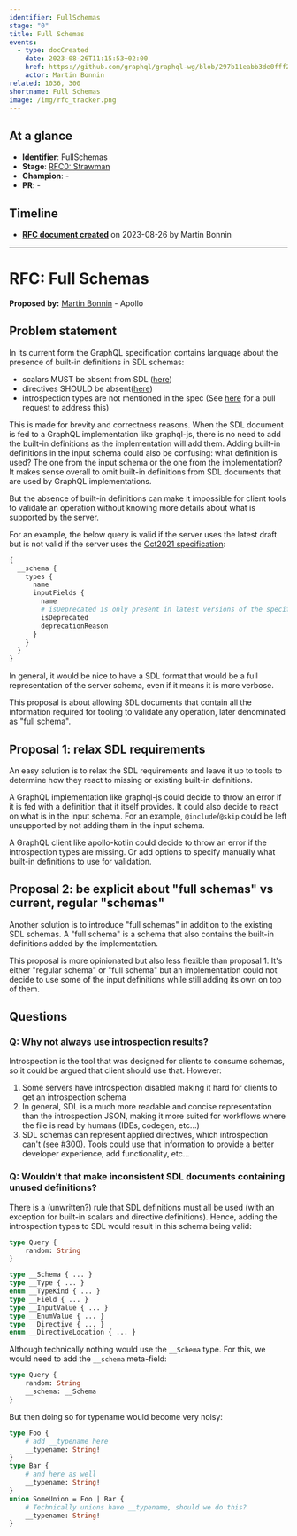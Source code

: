 ```yaml
---
identifier: FullSchemas
stage: "0"
title: Full Schemas
events:
  - type: docCreated
    date: 2023-08-26T11:15:53+02:00
    href: https://github.com/graphql/graphql-wg/blob/297b11eabb3de0fff2457401ea147ecdb8228e24/rfcs/FullSchemas.md
    actor: Martin Bonnin
related: 1036, 300
shortname: Full Schemas
image: /img/rfc_tracker.png
---
```


## At a glance

- **Identifier**: FullSchemas
- **Stage**: [RFC0: Strawman](https://github.com/graphql/graphql-spec/blob/main/CONTRIBUTING.md#stage-0-strawman)
- **Champion**: -
- **PR**: -

<!-- BEGIN_CUSTOM_TEXT -->



<!-- END_CUSTOM_TEXT -->

## Timeline

- **[RFC document created](https://github.com/graphql/graphql-wg/blob/297b11eabb3de0fff2457401ea147ecdb8228e24/rfcs/FullSchemas.md)** on 2023-08-26 by Martin Bonnin

<!-- VERBATIM -->

---

# RFC: Full Schemas

**Proposed by:** [Martin Bonnin](https://mastodon.mbonnin.net/@mb) - Apollo

## Problem statement

In its current form the GraphQL specification contains language about the presence of built-in definitions in SDL schemas:

* scalars MUST be absent from SDL ([here](https://spec.graphql.org/October2021/#sel-GAHXJHABAB_D4G)) 
* directives SHOULD be absent([here](https://spec.graphql.org/October2021/#sel-FAHnBPLCAACCcooU)) 
* introspection types are not mentioned in the spec (See [here](https://github.com/graphql/graphql-spec/pull/1036) for a pull request to address this)

This is made for brevity and correctness reasons. When the SDL document is fed to a GraphQL implementation like graphql-js, there is no need to add the built-in definitions as the implementation will add them. Adding built-in definitions in the input schema could also be confusing: what definition is used? The one from the input schema or the one from the implementation? It makes sense overall to omit built-in definitions from SDL documents that are used by GraphQL implementations.

But the absence of built-in definitions can make it impossible for client tools to validate an operation without knowing more details about what is supported by the server. 

For an example, the below query is valid if the server uses the latest draft but is not valid if the server uses the [Oct2021 specification](https://spec.graphql.org/October2021/#sel-GAJXNFADgHAADkHABsrC):

```graphql
{
  __schema {
    types {
      name
      inputFields {
        name
        # isDeprecated is only present in latest versions of the specification
        isDeprecated
        deprecationReason
      }
    }
  }
}
```

In general, it would be nice to have a SDL format that would be a full representation of the server schema, even if it means it is more verbose.

This proposal is about allowing SDL documents that contain all the information required for tooling to validate any operation, later denominated as "full schema".

## Proposal 1: relax SDL requirements

An easy solution is to relax the SDL requirements and leave it up to tools to determine how they react to missing or existing built-in definitions.

A GraphQL implementation like graphql-js could decide to throw an error if it is fed with a definition that it itself provides. It could also decide to react on what is in the input schema. For an example, `@include`/`@skip` could be left unsupported by not adding them in the input schema.

A GraphQL client like apollo-kotlin could decide to throw an error if the introspection types are missing. Or add options to specify manually what built-in definitions to use for validation.

## Proposal 2: be explicit about "full schemas" vs current, regular "schemas"

Another solution is to introduce "full schemas" in addition to the existing SDL schemas. A "full schema" is a schema that also contains the built-in definitions added by the implementation.

This proposal is more opinionated but also less flexible than proposal 1. It's either "regular schema" or "full schema" but an implementation could not decide to use some of the input definitions while still adding its own on top of them. 

## Questions

### Q: Why not always use introspection results?

Introspection is the tool that was designed for clients to consume schemas, so it could be argued that client should use that. However:

1. Some servers have introspection disabled making it hard for clients to get an introspection schema
2. In general, SDL is a much more readable and concise representation than the introspection JSON, making it more suited for workflows where the file is read by humans (IDEs, codegen, etc...)
3. SDL schemas can represent applied directives, which introspection can't (see [#300](https://github.com/graphql/graphql-spec/issues/300)). Tools could use that information to provide a better developer experience, add functionality, etc... 

### Q: Wouldn't that make inconsistent SDL documents containing unused definitions?

There is a (unwritten?) rule that SDL definitions must all be used (with an exception for built-in scalars and directive definitions). Hence, adding the introspection types to SDL would result in this schema being valid:

```graphql
type Query {
    random: String
}

type __Schema { ... }
type __Type { ... }
enum __TypeKind { ... }
type __Field { ... }
type __InputValue { ... }
type __EnumValue { ... }
type __Directive { ... }
enum __DirectiveLocation { ... }
```

Although technically nothing would use the `__Schema` type. For this, we would need to add the `__schema` meta-field:

```graphql
type Query {
    random: String
    __schema: __Schema
}

```

But then doing so for typename would become very noisy:

```graphql
type Foo {
    # add __typename here
    __typename: String!
}
type Bar {
    # and here as well
    __typename: String!
}
union SomeUnion = Foo | Bar {
    # Technically unions have __typename, should we do this? 
    __typename: String!
}

```
